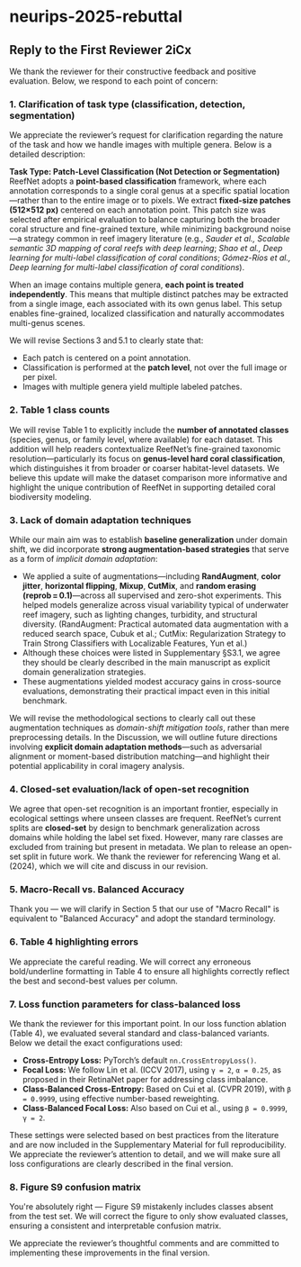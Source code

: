 # neurips-2025-rebuttal

## Reply to the First Reviewer 2iCx 

We thank the reviewer for their constructive feedback and positive evaluation. Below, we respond to each point of concern:

### 1. Clarification of task type (classification, detection, segmentation)

We appreciate the reviewer’s request for clarification regarding the nature of the task and how we handle images with multiple genera. Below is a detailed description:

**Task Type: Patch-Level Classification (Not Detection or Segmentation)**  
ReefNet adopts a **point-based classification** framework, where each annotation corresponds to a single coral genus at a specific spatial location—rather than to the entire image or to pixels. We extract **fixed-size patches (512×512 px)** centered on each annotation point. This patch size was selected after empirical evaluation to balance capturing both the broader coral structure and fine-grained texture, while minimizing background noise—a strategy common in reef imagery literature (e.g., *Sauder et al., Scalable semantic 3D mapping of coral reefs with deep learning*; *Shao et al., Deep learning for multi-label classification of coral conditions*; *Gómez-Ríos et al., Deep learning for multi-label classification of coral conditions*).

When an image contains multiple genera, **each point is treated independently**. This means that multiple distinct patches may be extracted from a single image, each associated with its own genus label. This setup enables fine-grained, localized classification and naturally accommodates multi-genus scenes.

We will revise Sections 3 and 5.1 to clearly state that:
- Each patch is centered on a point annotation.
- Classification is performed at the **patch level**, not over the full image or per pixel.
- Images with multiple genera yield multiple labeled patches.

### 2. Table 1 class counts

We will revise Table 1 to explicitly include the **number of annotated classes** (species, genus, or family level, where available) for each dataset. This addition will help readers contextualize ReefNet’s fine-grained taxonomic resolution—particularly its focus on **genus-level hard coral classification**, which distinguishes it from broader or coarser habitat-level datasets. We believe this update will make the dataset comparison more informative and highlight the unique contribution of ReefNet in supporting detailed coral biodiversity modeling.


### 3. Lack of domain adaptation techniques

While our main aim was to establish **baseline generalization** under domain shift, we did incorporate **strong augmentation-based strategies** that serve as a form of *implicit domain adaptation*:

* We applied a suite of augmentations—including **RandAugment**, **color jitter**, **horizontal flipping**, **Mixup**, **CutMix**, and **random erasing (reprob = 0.1)**—across all supervised and zero-shot experiments. This helped models generalize across visual variability typical of underwater reef imagery, such as lighting changes, turbidity, and structural diversity. (RandAugment: Practical automated data augmentation with a reduced search space, Cubuk et al.; CutMix: Regularization Strategy to Train Strong Classifiers with Localizable Features, Yun et al.)
* Although these choices were listed in Supplementary §S3.1, we agree they should be clearly described in the main manuscript as explicit domain generalization strategies.
* These augmentations yielded modest accuracy gains in cross-source evaluations, demonstrating their practical impact even in this initial benchmark.

We will revise the methodological sections to clearly call out these augmentation techniques as *domain-shift mitigation tools*, rather than mere preprocessing details. In the Discussion, we will outline future directions involving **explicit domain adaptation methods**—such as adversarial alignment or moment-based distribution matching—and highlight their potential applicability in coral imagery analysis.

### 4. Closed-set evaluation/lack of open-set recognition

We agree that open-set recognition is an important frontier, especially in ecological settings where unseen classes are frequent. ReefNet’s current splits are **closed-set** by design to benchmark generalization across domains while holding the label set fixed. However, many rare classes are excluded from training but present in metadata. We plan to release an open-set split in future work. We thank the reviewer for referencing Wang et al. (2024), which we will cite and discuss in our revision.

### 5. Macro-Recall vs. Balanced Accuracy

Thank you — we will clarify in Section 5 that our use of "Macro Recall" is equivalent to "Balanced Accuracy" and adopt the standard terminology.

### 6. Table 4 highlighting errors

We appreciate the careful reading. We will correct any erroneous bold/underline formatting in Table 4 to ensure all highlights correctly reflect the best and second-best values per column.

### 7. Loss function parameters for class-balanced loss

We thank the reviewer for this important point. In our loss function ablation (Table 4), we evaluated several standard and class-balanced variants. Below we detail the exact configurations used:

* **Cross-Entropy Loss:** PyTorch’s default `nn.CrossEntropyLoss()`.
* **Focal Loss:** We follow Lin et al. (ICCV 2017), using `γ = 2`, `α = 0.25`, as proposed in their RetinaNet paper for addressing class imbalance.
* **Class-Balanced Cross-Entropy:** Based on Cui et al. (CVPR 2019), with `β = 0.9999`, using effective number-based reweighting.
* **Class-Balanced Focal Loss:** Also based on Cui et al., using `β = 0.9999`, `γ = 2`.

These settings were selected based on best practices from the literature and are now included in the Supplementary Material for full reproducibility. We appreciate the reviewer’s attention to detail, and we will make sure all loss configurations are clearly described in the final version.

### 8. Figure S9 confusion matrix

You're absolutely right — Figure S9 mistakenly includes classes absent from the test set. We will correct the figure to only show evaluated classes, ensuring a consistent and interpretable confusion matrix.

We appreciate the reviewer’s thoughtful comments and are committed to implementing these improvements in the final version.
